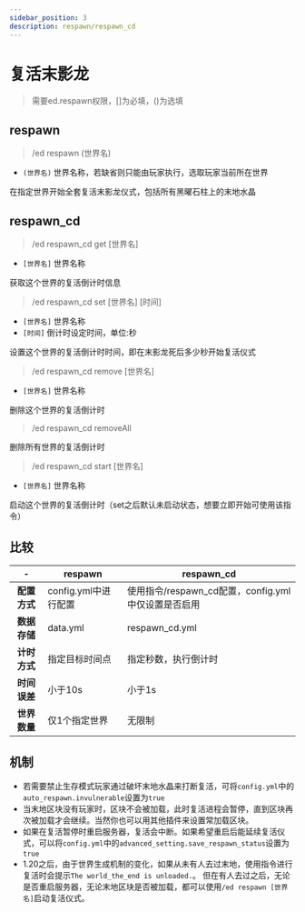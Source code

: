 ```yaml
---
sidebar_position: 3
description: respawn/respawn_cd
---
```


# 复活末影龙
> 需要ed.respawn权限，[]为必填，()为选填

## respawn
> /ed respawn (世界名)

* `(世界名)` 世界名称，若缺省则只能由玩家执行，选取玩家当前所在世界

在指定世界开始全套复活末影龙仪式，包括所有黑曜石柱上的末地水晶

## respawn_cd
> /ed respawn_cd get \[世界名]

* `[世界名]` 世界名称

获取这个世界的复活倒计时信息
> /ed respawn_cd set \[世界名] \[时间]

* `[世界名]` 世界名称
* `[时间]` 倒计时设定时间，单位:秒

设置这个世界的复活倒计时时间，即在末影龙死后多少秒开始复活仪式
> /ed respawn_cd remove \[世界名]

* `[世界名]` 世界名称

删除这个世界的复活倒计时
> /ed respawn_cd removeAll

删除所有世界的复活倒计时
> /ed respawn_cd start \[世界名]

* `[世界名]` 世界名称

启动这个世界的复活倒计时（set之后默认未启动状态，想要立即开始可使用该指令）

## 比较
| - | respawn | respawn_cd |
| :----: | ---- | ---- |
| **配置方式** | config.yml中进行配置 | 使用指令/respawn_cd配置，config.yml中仅设置是否启用 |
| **数据存储** | data.yml | respawn_cd.yml |
| **计时方式** | 指定目标时间点 | 指定秒数，执行倒计时 |
| **时间误差** | 小于10s | 小于1s |
| **世界数量** | 仅1个指定世界 | 无限制 |

## 机制
* 若需要禁止生存模式玩家通过破坏末地水晶来打断复活，可将`config.yml`中的`auto_respawn.invulnerable`设置为`true`
* 当末地区块没有玩家时，区块不会被加载，此时复活进程会暂停，直到区块再次被加载才会继续。当然你也可以用其他插件来设置常加载区块。
* 如果在复活暂停时重启服务器，复活会中断。如果希望重启后能延续复活仪式，可以将`config.yml`中的`advanced_setting.save_respawn_status`设置为`true`
* 1.20之后，由于世界生成机制的变化，如果从未有人去过末地，使用指令进行复活时会提示`The world_the_end is unloaded.`。
但在有人去过之后，无论是否重启服务器，无论末地区块是否被加载，都可以使用`/ed respawn [世界名]`启动复活仪式。
